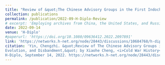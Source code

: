 ```yaml
---
title: "Review of &quot;The Chinese Advisory Groups in the First Indochina War&quot; by Xiaohe Cheng"
collection: publications
permalink: /publication/2022-09-H-Diplo-Review
# excerpt: 'Employing archives from China, the United States, and Russia, this article explores the question of how China chose its binding strategy to stop North Korea from tilting towards the Soviet Union in the late 1960s.'
date: 2022-09-14
venue: 'H-Diplo'
#paperurl: 'https://doi.org/10.1080/09636412.2022.2097891'
link: 'https://networks.h-net.org/node/28443/discussions/10684768/h-diplo-article-review-1137-chinese-advisory-groups-first'
citation: 'Yin, Chengzhi. &quot;Review of The Chinese Advisory Groups in the First Indochina War: Their Formation,
Evolution, and Disbandment,&quot; by Xiaohe Cheng, <i>Cold War History</i> 22, no.22 (2022): 195-213.
H-Diplo, September 14, 2022. https://networks.h-net.org/node/28443/discussions/10684768/h-diplo-article-review-1137-chinese-advisory-groups-first.'
---
```

